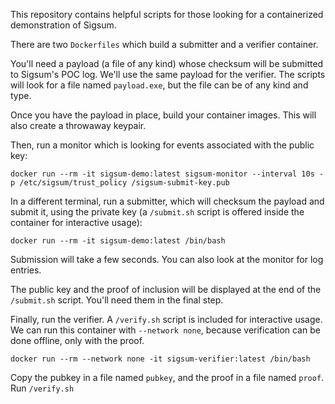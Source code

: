 This repository contains helpful scripts for those looking for a containerized
demonstration of Sigsum.

There are two `Dockerfiles` which build a submitter and a verifier container.

You'll need a payload (a file of any kind) whose checksum will be submitted to
Sigsum's POC log. We'll use the same payload for the verifier. The scripts will
look for a file named `payload.exe`, but the file can be of any kind and type.

Once you have the payload in place, build your container images. This will also
create a throwaway keypair.

Then, run a monitor which is looking for events associated with the public key:

```
docker run --rm -it sigsum-demo:latest sigsum-monitor --interval 10s -p /etc/sigsum/trust_policy /sigsum-submit-key.pub
```

In a different terminal, run a submitter, which will checksum the payload and
submit it, using the private key (a `/submit.sh` script is offered inside the
container for interactive usage):

```
docker run --rm -it sigsum-demo:latest /bin/bash
```

Submission will take a few seconds. You can also look at the monitor for log
entries.

The public key and the proof of inclusion will be displayed at the end of the
`/submit.sh` script. You'll need them in the final step.

Finally, run the verifier. A `/verify.sh` script is included for interactive
usage. We can run this container with `--network none`, because verification
can be done offline, only with the proof.

```
docker run --rm --network none -it sigsum-verifier:latest /bin/bash
```

Copy the pubkey in a file named `pubkey`, and the proof in a file named
`proof`. Run `/verify.sh`
